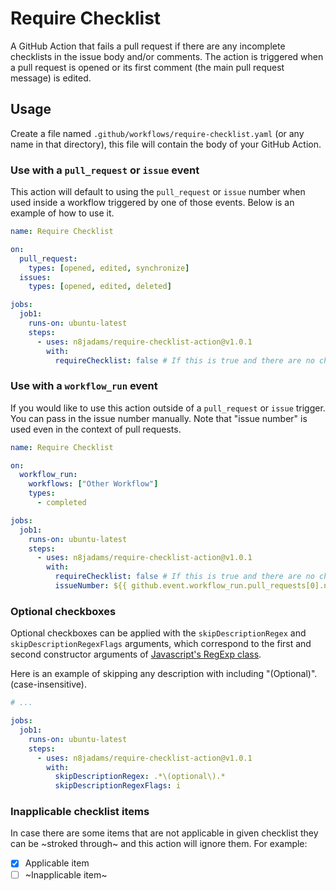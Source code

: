 # Require Checklist

A GitHub Action that fails a pull request if there are any incomplete checklists in the issue body and/or comments. The action is triggered when a pull request is opened or its first comment (the main pull request message) is edited.

## Usage

Create a file named `.github/workflows/require-checklist.yaml` (or any name in that directory), this file will contain the body of your GitHub Action.

### Use with a `pull_request` or `issue` event

This action will default to using the `pull_request` or `issue` number when used inside a workflow triggered by one of those events. Below is an example of how to use it.

```yaml
name: Require Checklist

on:
  pull_request:
    types: [opened, edited, synchronize]
  issues:
    types: [opened, edited, deleted]

jobs:
  job1:
    runs-on: ubuntu-latest
    steps:
      - uses: n8jadams/require-checklist-action@v1.0.1
        with:
          requireChecklist: false # If this is true and there are no checklists detected, the action will fail
```

### Use with a `workflow_run` event

If you would like to use this action outside of a `pull_request` or `issue` trigger. You can pass in the issue number manually. Note that "issue number" is used even in the context of pull requests.

```yaml
name: Require Checklist

on:
  workflow_run:
    workflows: ["Other Workflow"]
    types:
      - completed

jobs:
  job1:
    runs-on: ubuntu-latest
    steps:
      - uses: n8jadams/require-checklist-action@v1.0.1
        with:
          requireChecklist: false # If this is true and there are no checklists detected, the action will fail
          issueNumber: ${{ github.event.workflow_run.pull_requests[0].number }}
```

### Optional checkboxes

Optional checkboxes can be applied with the `skipDescriptionRegex` and `skipDescriptionRegexFlags` arguments, which correspond to the first and second constructor arguments of [Javascript's RegExp class](https://developer.mozilla.org/en-US/docs/Web/JavaScript/Reference/Global_Objects/RegExp).

Here is an example of skipping any description with including "(Optional)". (case-insensitive).

```yaml
# ...

jobs:
  job1:
    runs-on: ubuntu-latest
    steps:
      - uses: n8jadams/require-checklist-action@v1.0.1
        with:
          skipDescriptionRegex: .*\(optional\).*
          skipDescriptionRegexFlags: i
```

### Inapplicable checklist items

In case there are some items that are not applicable in given checklist they can be ~stroked through~ and this action will ignore them. For example:

- [X] Applicable item
- [ ] ~Inapplicable item~
